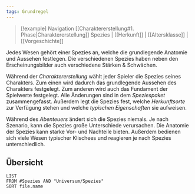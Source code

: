 ```yaml
---
tags: Grundregel
---
```

> [!example] Navigation 
>  [[Charaktererstellung#1. Phase|Charaktererstellung]]
>  Spezies | [[Herkunft]] | [[Altersklasse]] | [[Vorgeschichte]]

Jedes Wesen gehört einer Spezies an, welche die grundlegende Anatomie und Aussehen festlegen. Die verschiedenen Spezies haben neben den Erscheinungsbilder auch verschiedene Stärken & Schwächen. 

Während der *Charaktererstellung* wählt jeder Spieler die Spezies seines Charakters. Zum einen wird dadurch das grundlegende Aussehen des Charakters festgelegt. Zum anderen wird auch das Fundament der Spielwerte festgelegt. 
Alle Änderungen sind in dem *Speziespaket* zusammengefasst. Außerdem legt die Spezies fest, welche *Herkunftsorte* zur Verfügung stehen und welche *typischen Eigenschaften* sie aufweisen. 

Während des *Abenteuers* ändert sich die Spezies niemals. Je nach Szenario, kann die Spezies große Unterschiede verursachen. Die Anatomie der Spezies kann starke Vor- und Nachteile bieten. Außerdem bedienen sich viele Wesen typischer Klischees und reagieren je nach Spezies unterschiedlich. 


## Übersicht
```dataview
LIST
FROM #Spezies AND "Universum/Spezies"
SORT file.name
```